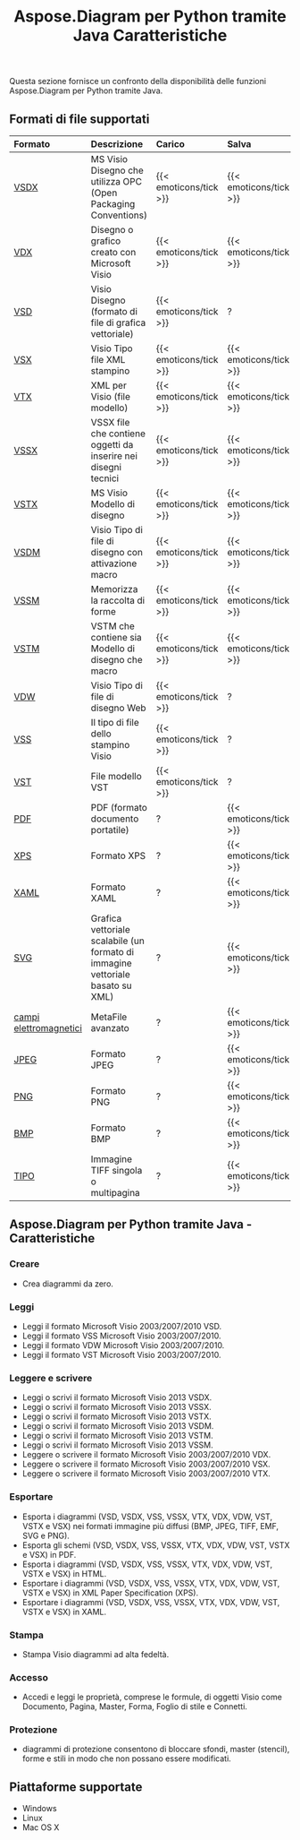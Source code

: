 ﻿---
title: Aspose.Diagram per Python tramite Java Caratteristiche
type: docs
weight: 10
url: /it/java/aspose-diagram-for-python-via-java-features/
---
Questa sezione fornisce un confronto della disponibilità delle funzioni Aspose.Diagram per Python tramite Java.
## **Formati di file supportati**

|**Formato**|**Descrizione**|**Carico**|**Salva**|**Osservazioni**|
|:- |:- |:- |:- |:- |
|[VSDX](https://docs.fileformat.com/visio/vsdx/)|MS Visio Disegno che utilizza OPC (Open Packaging Conventions)|{{< emoticons/tick >}}|{{< emoticons/tick >}}|?|
|[VDX](https://docs.fileformat.com/visio/vdx/)|Disegno o grafico creato con Microsoft Visio|{{< emoticons/tick >}}|{{< emoticons/tick >}}|?|
|[VSD](https://docs.fileformat.com/visio/vsd/)|Visio Disegno (formato di file di grafica vettoriale)|{{< emoticons/tick >}}|?|?|
|[VSX](https://docs.fileformat.com/visio/vsx/)|Visio Tipo file XML stampino|{{< emoticons/tick >}}|{{< emoticons/tick >}}|?|
|[VTX](https://docs.fileformat.com/visio/vtx/)|XML per Visio (file modello)|{{< emoticons/tick >}}|{{< emoticons/tick >}}|?|
|[VSSX](https://docs.fileformat.com/visio/vssx/)|VSSX file che contiene oggetti da inserire nei disegni tecnici|{{< emoticons/tick >}}|{{< emoticons/tick >}}|?|
|[VSTX](https://docs.fileformat.com/visio/vstx/)|MS Visio Modello di disegno|{{< emoticons/tick >}}|{{< emoticons/tick >}}|?|
|[VSDM](https://docs.fileformat.com/visio/vsdm/)|Visio Tipo di file di disegno con attivazione macro|{{< emoticons/tick >}}|{{< emoticons/tick >}}|?|
|[VSSM](https://docs.fileformat.com/visio/vssm/)|Memorizza la raccolta di forme|{{< emoticons/tick >}}|{{< emoticons/tick >}}|?|
|[VSTM](https://docs.fileformat.com/visio/vstm/)|VSTM che contiene sia Modello di disegno che macro|{{< emoticons/tick >}}|{{< emoticons/tick >}}|?|
|[VDW](https://docs.fileformat.com/visio/vdw/)|Visio Tipo di file di disegno Web|{{< emoticons/tick >}}|?|?|
|[VSS](https://docs.fileformat.com/visio/vss/)|Il tipo di file dello stampino Visio|{{< emoticons/tick >}}|?|?|
|[VST](https://docs.fileformat.com/visio/vst/)|File modello VST|{{< emoticons/tick >}}|?|?|
|[PDF](https://docs.fileformat.com/pdf/)|PDF (formato documento portatile)|?|{{< emoticons/tick >}}|?|
|[XPS](https://docs.fileformat.com/page-description-language/xps/)|Formato XPS|?|{{< emoticons/tick >}}|?|
|[XAML](https://docs.fileformat.com/web/xaml/)|Formato XAML|?|{{< emoticons/tick >}}|?|
|[SVG](https://docs.fileformat.com/specification/page-description-language/svg/)|Grafica vettoriale scalabile (un formato di immagine vettoriale basato su XML)|?|{{< emoticons/tick >}}|?|
|[campi elettromagnetici](https://docs.fileformat.com/image/emf/)|MetaFile avanzato|?|{{< emoticons/tick >}}|?|
|[JPEG](https://docs.fileformat.com/image/jpeg/)|Formato JPEG|?|{{< emoticons/tick >}}|?|
|[PNG](https://docs.fileformat.com/image/png/)|Formato PNG|?|{{< emoticons/tick >}}|?|
|[BMP](https://docs.fileformat.com/image/bmp/)|Formato BMP|?|{{< emoticons/tick >}}|?|
|[TIPO](https://docs.fileformat.com/image/tiff/)|Immagine TIFF singola o multipagina|?|{{< emoticons/tick >}}|?|
## **Aspose.Diagram per Python tramite Java - Caratteristiche**
### **Creare**
- Crea diagrammi da zero.
### **Leggi**
- Leggi il formato Microsoft Visio 2003/2007/2010 VSD.
- Leggi il formato VSS Microsoft Visio 2003/2007/2010.
- Leggi il formato VDW Microsoft Visio 2003/2007/2010.
- Leggi il formato VST Microsoft Visio 2003/2007/2010.
### **Leggere e scrivere**
- Leggi o scrivi il formato Microsoft Visio 2013 VSDX.
- Leggi o scrivi il formato Microsoft Visio 2013 VSSX.
- Leggi o scrivi il formato Microsoft Visio 2013 VSTX.
- Leggi o scrivi il formato Microsoft Visio 2013 VSDM.
- Leggi o scrivi il formato Microsoft Visio 2013 VSTM.
- Leggi o scrivi il formato Microsoft Visio 2013 VSSM.
- Leggere o scrivere il formato Microsoft Visio 2003/2007/2010 VDX.
- Leggere o scrivere il formato Microsoft Visio 2003/2007/2010 VSX.
- Leggere o scrivere il formato Microsoft Visio 2003/2007/2010 VTX.
### **Esportare**
- Esporta i diagrammi (VSD, VSDX, VSS, VSSX, VTX, VDX, VDW, VST, VSTX e VSX) nei formati immagine più diffusi (BMP, JPEG, TIFF, EMF, SVG e PNG).
- Esporta gli schemi (VSD, VSDX, VSS, VSSX, VTX, VDX, VDW, VST, VSTX e VSX) in PDF.
- Esporta i diagrammi (VSD, VSDX, VSS, VSSX, VTX, VDX, VDW, VST, VSTX e VSX) in HTML.
- Esportare i diagrammi (VSD, VSDX, VSS, VSSX, VTX, VDX, VDW, VST, VSTX e VSX) in XML Paper Specification (XPS).
- Esportare i diagrammi (VSD, VSDX, VSS, VSSX, VTX, VDX, VDW, VST, VSTX e VSX) in XAML.
### **Stampa**
- Stampa Visio diagrammi ad alta fedeltà.
### **Accesso**
- Accedi e leggi le proprietà, comprese le formule, di oggetti Visio come Documento, Pagina, Master, Forma, Foglio di stile e Connetti.
### **Protezione**
- diagrammi di protezione consentono di bloccare sfondi, master (stencil), forme e stili in modo che non possano essere modificati.
## **Piattaforme supportate**
- Windows
- Linux
- Mac OS X
